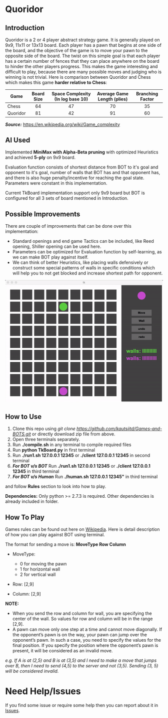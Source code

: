# Quoridor

## Introduction

Quoridor is a 2 or 4 player abstract strategy game. It is generally played on 9x9, 11x11 or 13x13 board. Each player has a pawn that begins at one side of the board, and the objective of the game is to move your pawn to the opposite side of the board. The twist on this simple goal is that each player has a certain number of fences that they can place anywhere on the board to hinder the other players progress. This makes the game interesting and difficult to play, because there are many possible moves and judging who is winning is not trivial. Here is comparison between Quoridor and Chess which makes this game **harder relative to Chess**:

Game     | Board Size | Space Complexity (In log base 10) | Average Game Length (plies) | Branching Factor
-------- |:-----:|:----------------:|:-------------:|:---------:
Chess    | 64    | 47               | 70            | 35       
Quoridor | 81    | 42               | 91            | 60       

***Source:*** https://en.wikipedia.org/wiki/Game_complexity

## AI Used

Implemented **MiniMax with Alpha-Beta pruning** with optimized Heuristics and achieved **5-ply** on 9x9 board.

Evaluation function consists of shortest distance from BOT to it's goal and opponent to it's goal, number of walls that BOT has and that opponent has, and there is also huge penalty/incentive for reaching the goal state. Parameters were constant in this implementation.

Current TkBoard implementation support only 9x9 board but BOT is configured for all 3 sets of board mentioned in Introduction.

## Possible Improvements

There are couple of improvements that can be done over this implementation:

* Standard openings and end game Tactics can be included, like Reed opening, Shiller opening can be used here.
* Parameters can be optimized for Evaluation function by self-learning, as we can make BOT play against itself.
* We can think of better Heuristics, like placing walls defensively or construct some special patterns of walls in specific conditions which will help you to not get blocked and increase shortest path for opponent.

<p align="center">
<img src="../GIFs/Quoridor.gif">
</p>

## How to Use

1. Clone this repo using *git clone https://github.com/kautsiitd/Games-and-BOTS.git* or directly download zip file from above.
2. Open three terminals separately.
3. Run **./compile.sh** in any terminal to compile required files
4. Run **python TkBoard.py** in first terminal
5. Run **./run1.sh 127.0.0.1 12345** or **./client 127.0.0.1 12345** in second terminal
6. ***For BOT v/s BOT*** Run **./run1.sh 127.0.0.1 12345** or **./client 127.0.0.1 12345** in third terminal
6. ***For BOT v/s Human*** Run **./human.sh 127.0.0.1 12345"** in third terminal

and follow **Rules** section to look into how to play.

**Dependencies:** Only python >= 2.7.3 is required. Other dependencies is already included in folder.

## How To Play
Games rules can be found out here on [Wikipedia](https://en.wikipedia.org/wiki/Quoridor). Here is detail description of how you can play against BOT using terminal.

The format for sending a move is: **MoveType Row Column**

  * MoveType:
    * 0 for moving the pawn
    * 1 for horizontal wall
    * 2 for vertical wall

  * Row: [2,9]
  * Column: [2,9]

  **NOTE:**
  * When you send the row and column for wall, you are specifying the center of the wall. So values for row and column will be in the range [2,9].
  * A pawn can move only one step at a time and cannot move diagonally. If the opponent’s pawn is on the way, your pawn can jump over the opponent’s pawn. In such a case, you need to specify the values for the final position. If you specify the position where the opponent’s pawn is present, it will be considered as an invalid move.

  *e.g. If A is at (2,5) and B is at (3,5) and I need to make a move that jumps over B, then I need to send (4,5) to the
  server and not (3,5). Sending (3, 5) will be considered invalid.*

# Need Help/Issues

If you find some issue or require some help then you can report about it in [Issues](https://github.com/kautsiitd/Games-and-BOTS/issues).
